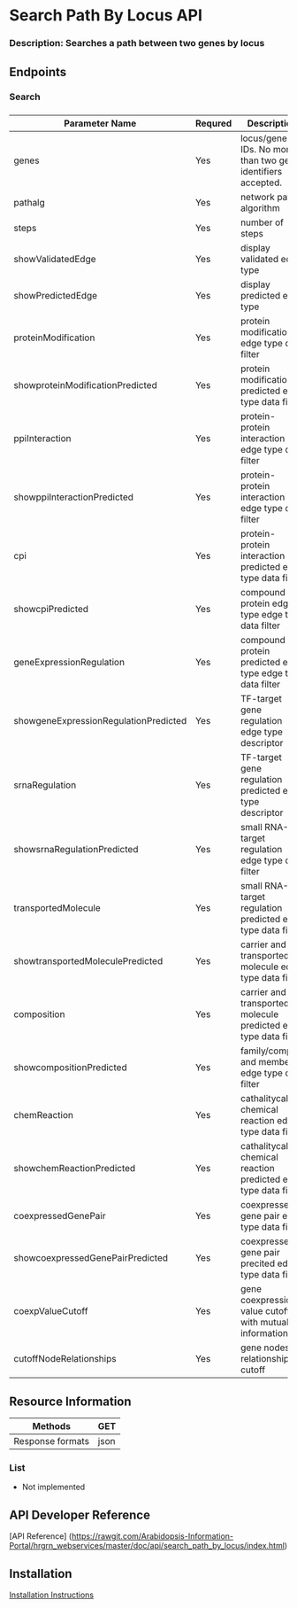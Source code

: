 # Search Path By Locus API

### Description: Searches a path between two genes by locus

## Endpoints

### Search

### 
| Parameter Name                        | Requred | Description                                                      | Default        |
|---------------------------------------|---------|------------------------------------------------------------------|----------------|
| genes                                 | Yes     | locus/gene IDs. No more than two gene identifiers accepted.                                                    |                |
| pathalg                               | Yes     | network path algorithm                                           | allSimplePaths |
| steps                                 | Yes     | number of steps                                                  | 2              |
| showValidatedEdge                     | Yes     | display validated edge type                                      | True           |
| showPredictedEdge                     | Yes     | display predicted edge type                                      | True           |
| proteinModification                   | Yes     | protein modification edge type data filter                       | True           |
| showproteinModificationPredicted      | Yes     | protein modification predicted edge type data filter             | True           |
| ppiInteraction                        | Yes     | protein-protein interaction edge type data filter                | True           |
| showppiInteractionPredicted           | Yes     | protein-protein interaction edge type data filter                | True           |
| cpi                                   | Yes     | protein-protein interaction predicted edge type data filter      | True           |
| showcpiPredicted                      | Yes     | compound protein edge type edge type data filter                 | True           |
| geneExpressionRegulation              | Yes     | compound protein predicted edge type edge type data filter       | True           |
| showgeneExpressionRegulationPredicted | Yes     | TF-target gene regulation edge type descriptor                   | True           |
| srnaRegulation                        | Yes     | TF-target gene regulation predicted edge type descriptor         | True           |
| showsrnaRegulationPredicted           | Yes     | small RNA-target regulation edge type data filter                | True           |
| transportedMolecule                   | Yes     | small RNA-target regulation predicted edge type data filter      | True           |
| showtransportedMoleculePredicted      | Yes     | carrier and transported molecule edge type data filter           | True           |
| composition                           | Yes     | carrier and transported molecule predicted edge type data filter | True           |
| showcompositionPredicted              | Yes     | family/complex and member edge type data filter                  | True           |
| chemReaction                          | Yes     | cathalitycal chemical reaction edge type data filter             | True           |
| showchemReactionPredicted             | Yes     | cathalitycal chemical reaction predicted edge type data filter   | True           |
| coexpressedGenePair                   | Yes     | coexpressed gene pair edge type data filter                      | True           |
| showcoexpressedGenePairPredicted      | Yes     | coexpressed gene pair precited edge type data filter             | True           |
| coexpValueCutoff                      | Yes     | gene coexpression value cutoff with mutual information           | 0.8            |
| cutoffNodeRelationships               | Yes     | gene nodes relationships cutoff                                  | 100            |


## Resource Information

| Methods          | GET  |
|------------------|------|
| Response formats | json |

### List

	
* Not implemented

## API Developer Reference

[API Reference]
(https://rawgit.com/Arabidopsis-Information-Portal/hrgrn_webservices/master/doc/api/search_path_by_locus/index.html)

## Installation

[Installation Instructions](INSTALL.md)
